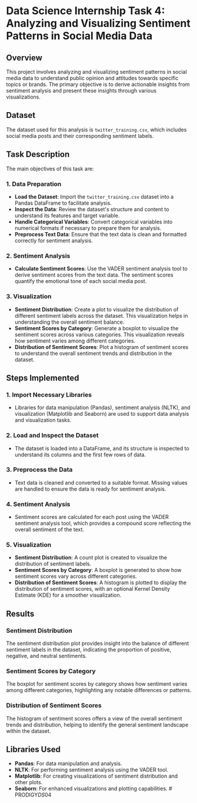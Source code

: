 # Data Science Internship Task 4: Analyzing and Visualizing Sentiment Patterns in Social Media Data

## Overview

This project involves analyzing and visualizing sentiment patterns in social media data to understand public opinion and attitudes towards specific topics or brands. The primary objective is to derive actionable insights from sentiment analysis and present these insights through various visualizations.

## Dataset

The dataset used for this analysis is `twitter_training.csv`, which includes social media posts and their corresponding sentiment labels.

## Task Description

The main objectives of this task are:

### 1. Data Preparation
   - **Load the Dataset**: Import the `twitter_training.csv` dataset into a Pandas DataFrame to facilitate analysis.
   - **Inspect the Data**: Review the dataset's structure and content to understand its features and target variable.
   - **Handle Categorical Variables**: Convert categorical variables into numerical formats if necessary to prepare them for analysis.
   - **Preprocess Text Data**: Ensure that the text data is clean and formatted correctly for sentiment analysis.

### 2. Sentiment Analysis
   - **Calculate Sentiment Scores**: Use the VADER sentiment analysis tool to derive sentiment scores from the text data. The sentiment scores quantify the emotional tone of each social media post.

### 3. Visualization
   - **Sentiment Distribution**: Create a plot to visualize the distribution of different sentiment labels across the dataset. This visualization helps in understanding the overall sentiment balance.
   - **Sentiment Scores by Category**: Generate a boxplot to visualize the sentiment scores across various categories. This visualization reveals how sentiment varies among different categories.
   - **Distribution of Sentiment Scores**: Plot a histogram of sentiment scores to understand the overall sentiment trends and distribution in the dataset.

## Steps Implemented

### 1. Import Necessary Libraries
   - Libraries for data manipulation (Pandas), sentiment analysis (NLTK), and visualization (Matplotlib and Seaborn) are used to support data analysis and visualization tasks.

### 2. Load and Inspect the Dataset
   - The dataset is loaded into a DataFrame, and its structure is inspected to understand its columns and the first few rows of data.

### 3. Preprocess the Data
   - Text data is cleaned and converted to a suitable format. Missing values are handled to ensure the data is ready for sentiment analysis.

### 4. Sentiment Analysis
   - Sentiment scores are calculated for each post using the VADER sentiment analysis tool, which provides a compound score reflecting the overall sentiment of the text.

### 5. Visualization
   - **Sentiment Distribution**: A count plot is created to visualize the distribution of sentiment labels.
   - **Sentiment Scores by Category**: A boxplot is generated to show how sentiment scores vary across different categories.
   - **Distribution of Sentiment Scores**: A histogram is plotted to display the distribution of sentiment scores, with an optional Kernel Density Estimate (KDE) for a smoother visualization.

## Results

### Sentiment Distribution

The sentiment distribution plot provides insight into the balance of different sentiment labels in the dataset, indicating the proportion of positive, negative, and neutral sentiments.

### Sentiment Scores by Category

The boxplot for sentiment scores by category shows how sentiment varies among different categories, highlighting any notable differences or patterns.

### Distribution of Sentiment Scores

The histogram of sentiment scores offers a view of the overall sentiment trends and distribution, helping to identify the general sentiment landscape within the dataset.

## Libraries Used

- **Pandas**: For data manipulation and analysis.
- **NLTK**: For performing sentiment analysis using the VADER tool.
- **Matplotlib**: For creating visualizations of sentiment distribution and other plots.
- **Seaborn**: For enhanced visualizations and plotting capabilities.
#   P R O D I G Y _ D S _ 0 4  
 